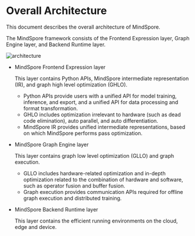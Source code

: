 # Overall Architecture

This document describes the overall architecture of MindSpore.

The MindSpore framework consists of the Frontend Expression layer, Graph Engine layer, and Backend Runtime layer.

![architecture](./images/architecture.png)

- MindSpore Frontend Expression layer

    This layer contains Python APIs, MindSpore intermediate representation (IR), and graph high level optimization (GHLO).

    - Python APIs provide users with a unified API for model training, inference, and export, and a unified API for data processing and format transformation.
    - GHLO includes optimization irrelevant to hardware (such as dead code elimination), auto parallel, and auto differentiation.
    - MindSpore IR provides unified intermediate representations, based on which MindSpore performs pass optimization.

- MindSpore Graph Engine layer

  This layer contains graph low level optimization (GLLO) and graph execution.

    - GLLO includes hardware-related optimization and in-depth optimization related to the combination of hardware and software, such as operator fusion and buffer fusion.
    - Graph execution provides communication APIs required for offline graph execution and distributed training.

- MindSpore Backend Runtime layer

    This layer contains the efficient running environments on the cloud, edge and device.

